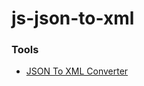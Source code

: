 js-json-to-xml
==============
### Tools
- [JSON To XML Converter](https://www.convertjson.com/json-to-xml.htm)
